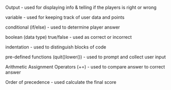 Output - used for displaying info & telling if the players is right or wrong

variable - used for keeping track of user data and points

conditional (if/else) - used to determine player answer

boolean (data type) true/false - used as correct or incorrect

indentation - used to distinguish blocks of code

pre-defined functions (quit()lower()) - used to prompt and collect user input

Arithmetic Assignment Operators (+=) - used to compare answer to correct answer

Order of precedence - used calculate the final score